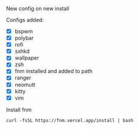 New config on new install

Configs added:

- [x] bspwm
- [x] polybar
- [x] rofi
- [x] sxhkd
- [x] wallpaper
- [x] zsh
- [x] fnm installed and added to path
- [x] ranger
- [x] neomutt
- [x] kitty
- [x] vim

Install fnm

```
curl -fsSL https://fnm.vercel.app/install | bash
```
